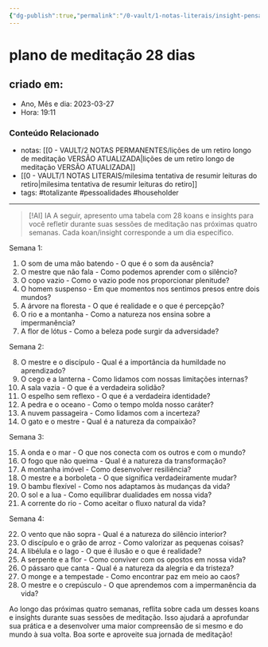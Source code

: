 ```yaml
---
{"dg-publish":true,"permalink":"/0-vault/1-notas-literais/insight-pensamento-e-meditacao/plano-de-meditacao-28-dias/","tags":["totalizante","pessoalidades","householder"],"dgHomeLink":true,"dgShowLocalGraph":true,"dgShowFileTree":true,"dgEnableSearch":true}
---
```


# plano de meditação 28 dias

## criado em: 
-  Ano, Mês e dia: 2023-03-27
- Hora: 19:11

### Conteúdo Relacionado
- notas: [[0 - VAULT/2 NOTAS PERMANENTES/lições de um retiro longo de meditação VERSÃO ATUALIZADA\|lições de um retiro longo de meditação VERSÃO ATUALIZADA]]
- [[0 - VAULT/1 NOTAS LITERAIS/milesima tentativa de resumir leituras do retiro\|milesima tentativa de resumir leituras do retiro]]
- tags: #totalizante #pessoalidades #householder
---


> [!AI] IA
> A seguir, apresento uma tabela com 28 koans e insights para você refletir durante suas sessões de meditação nas próximas quatro semanas. Cada koan/insight corresponde a um dia específico.

Semana 1:

1.  O som de uma mão batendo - O que é o som da ausência?
2.  O mestre que não fala - Como podemos aprender com o silêncio?
3.  O copo vazio - Como o vazio pode nos proporcionar plenitude?
4.  O homem suspenso - Em que momentos nos sentimos presos entre dois mundos?
5.  A árvore na floresta - O que é realidade e o que é percepção?
6.  O rio e a montanha - Como a natureza nos ensina sobre a impermanência?
7.  A flor de lótus - Como a beleza pode surgir da adversidade?

Semana 2:

8.  O mestre e o discípulo - Qual é a importância da humildade no aprendizado?
9.  O cego e a lanterna - Como lidamos com nossas limitações internas?
10.  A sala vazia - O que é a verdadeira solidão?
11.  O espelho sem reflexo - O que é a verdadeira identidade?
12.  A pedra e o oceano - Como o tempo molda nosso caráter?
13.  A nuvem passageira - Como lidamos com a incerteza?
14.  O gato e o mestre - Qual é a natureza da compaixão?

Semana 3:

15.  A onda e o mar - O que nos conecta com os outros e com o mundo?
16.  O fogo que não queima - Qual é a natureza da transformação?
17.  A montanha imóvel - Como desenvolver resiliência?
18.  O mestre e a borboleta - O que significa verdadeiramente mudar?
19.  O bambu flexível - Como nos adaptamos às mudanças da vida?
20.  O sol e a lua - Como equilibrar dualidades em nossa vida?
21.  A corrente do rio - Como aceitar o fluxo natural da vida?

Semana 4:

22.  O vento que não sopra - Qual é a natureza do silêncio interior?
23.  O discípulo e o grão de arroz - Como valorizar as pequenas coisas?
24.  A libélula e o lago - O que é ilusão e o que é realidade?
25.  A serpente e a flor - Como conviver com os opostos em nossa vida?
26.  O pássaro que canta - Qual é a natureza da alegria e da tristeza?
27.  O monge e a tempestade - Como encontrar paz em meio ao caos?
28.  O mestre e o crepúsculo - O que aprendemos com a impermanência da vida?

Ao longo das próximas quatro semanas, reflita sobre cada um desses koans e insights durante suas sessões de meditação. Isso ajudará a aprofundar sua prática e a desenvolver uma maior compreensão de si mesmo e do mundo à sua volta. Boa sorte e aproveite sua jornada de meditação!